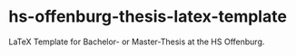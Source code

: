 # hs-offenburg-thesis-latex-template
LaTeX Template for Bachelor- or Master-Thesis at the HS Offenburg.
